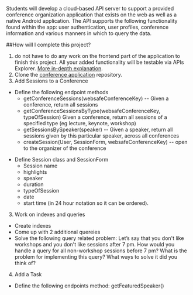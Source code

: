 Students will develop a cloud-based API server to support a provided conference organization application that exists on the web as well as a native Android application. The API supports the following functionality found within the app: user authentication, user profiles, conference information and various manners in which to query the data.

##How will I complete this project?
1.  do not have to do any work on the frontend part of the application to finish this project. All your added functionality will be testable via APIs Explorer. <a href="https://docs.google.com/a/knowlabs.com/document/d/1JAvhhxTFfMCJ8kbCAlOHJ7GC2lwjatz-APGBImdAfHU/pub" target="_blank">More in-depth explanation</a>.
2. Clone the [conference application](http://github.com/udacity/fullstack-nanodegree-conference) repository.
2. Add Sessions to a Conference
  - Define the following endpoint methods
     * getConferenceSessions(websafeConferenceKey) -- Given a conference, return all sessions
     * getConferenceSessionsByType(websafeConferenceKey, typeOfSession) Given a conference, return all sessions of a specified type (eg lecture, keynote, workshop)
     * getSessionsBySpeaker(speaker) -- Given a speaker, return all sessions given by this particular speaker, across all conferences
     * createSession(User, SessionForm, websafeConferenceKey) -- open to the organizer of the conference
* Define Session class and SessionForm
     * Session name
     * highlights
     * speaker
     * duration
     * typeOfSession
     * date
     * start time (in 24 hour notation so it can be ordered).
3. Work on indexes and queries
* Create indexes
* Come up with 2 additional quereies
* Solve the following query related problem: Let’s say that you don't like workshops and you don't like sessions after 7 pm. How would you handle a query for all non-workshop sessions before 7 pm? What is the problem for implementing this query? What ways to solve it did you think of?
4. Add a Task
* Define the following endpoints method: getFeaturedSpeaker()
